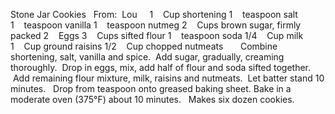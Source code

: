 Stone Jar Cookies
 
From:  Lou
 
 
1    Cup shortening
1    teaspoon salt
1    teaspoon vanilla
1    teaspoon nutmeg
2    Cups brown sugar, firmly packed
2    Eggs
3    Cups sifted flour
1    teaspoon soda
1/4    Cup milk
1    Cup ground raisins
1/2    Cup chopped nutmeats
 
 
 
Combine shortening, salt, vanilla and spice.  Add sugar, gradually, creaming thoroughly.  Drop in eggs, mix, add half of flour and soda sifted together.  Add remaining flour mixture, milk, raisins and nutmeats.  Let batter stand 10 minutes.  
Drop from teaspoon onto greased baking sheet.
Bake in a moderate oven (375°F) about 10 minutes.
 
Makes six dozen cookies.
